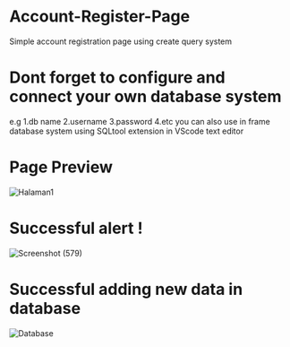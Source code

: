 # Account-Register-Page
Simple account registration page using create query system

# Dont forget to configure and connect your own database system
e.g
1.db name
2.username
3.password
4.etc
you can also use in frame database system using SQLtool extension in VScode text editor

# Page Preview 
![Halaman1](https://github.com/user-attachments/assets/7d4d1975-9380-41fe-9fb0-77f37079c108)

# Successful alert !
![Screenshot (579)](https://github.com/user-attachments/assets/15be3c74-86e6-4048-aa96-d2c8d21fba60)

# Successful adding new data in database
![Database](https://github.com/user-attachments/assets/2c27d06d-db03-4685-bd95-a5f3a8100d67)
